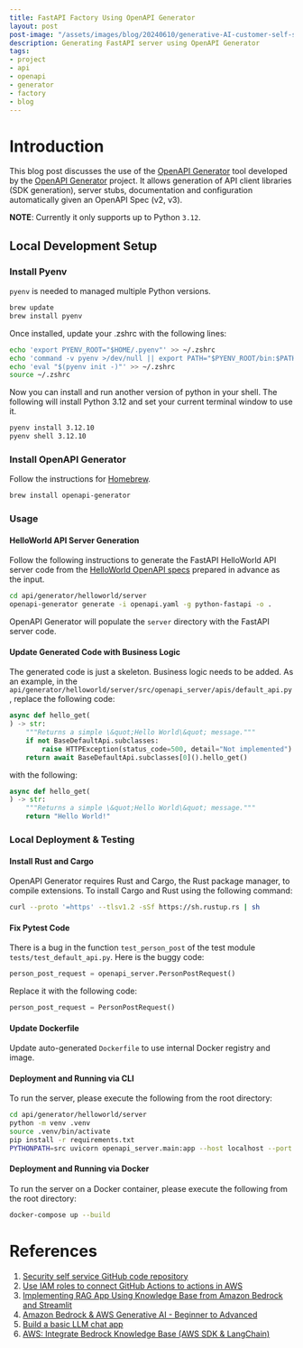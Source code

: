 ```yaml
---
title: FastAPI Factory Using OpenAPI Generator
layout: post
post-image: "/assets/images/blog/20240610/generative-AI-customer-self-service.jpg"
description: Generating FastAPI server using OpenAPI Generator
tags:
- project
- api
- openapi
- generator
- factory
- blog
---
```


# Introduction

This blog post discusses the use of the [OpenAPI Generator](https://github.com/OpenAPITools/openapi-generator) tool developed by the [OpenAPI Generator](https://openapi-generator.tech/) project. It  allows generation of API client libraries (SDK generation), server stubs, documentation and configuration automatically given an OpenAPI Spec (v2, v3).

**NOTE**: Currently it only supports up to Python `3.12`.

## Local Development Setup

### Install Pyenv

`pyenv` is needed to managed multiple Python versions.

```bash
brew update
brew install pyenv
```

Once installed, update your .zshrc with the following lines:

```bash
echo 'export PYENV_ROOT="$HOME/.pyenv"' >> ~/.zshrc
echo 'command -v pyenv >/dev/null || export PATH="$PYENV_ROOT/bin:$PATH"' >> ~/.zshrc
echo 'eval "$(pyenv init -)"' >> ~/.zshrc
source ~/.zshrc
```

Now you can install and run another version of python in your shell. The following will install Python 3.12 and set your current terminal window to use it.

```bash
pyenv install 3.12.10
pyenv shell 3.12.10
```

### Install OpenAPI Generator

Follow the instructions for [Homebrew](https://github.com/OpenAPITools/openapi-generator?tab=readme-ov-file#15---homebrew).

```bash
brew install openapi-generator
```

### Usage

#### HelloWorld API Server Generation

Follow the following instructions to generate the FastAPI HelloWorld API server code from the [HelloWorld OpenAPI specs](./helloworld/server/openapi.yaml) prepared in advance as the input.

```bash
cd api/generator/helloworld/server
openapi-generator generate -i openapi.yaml -g python-fastapi -o .
```

OpenAPI Generator will populate the `server` directory with the FastAPI server code.

#### Update Generated Code with Business Logic

The generated code is just a skeleton. Business logic needs to be added. As an example, in the `api/generator/helloworld/server/src/openapi_server/apis/default_api.py`, replace the following code:

```python
async def hello_get(
) -> str:
    """Returns a simple \&quot;Hello World\&quot; message."""
    if not BaseDefaultApi.subclasses:
        raise HTTPException(status_code=500, detail="Not implemented")
    return await BaseDefaultApi.subclasses[0]().hello_get()
```

with the following:

```python
async def hello_get(
) -> str:
    """Returns a simple \&quot;Hello World\&quot; message."""
    return "Hello World!"
```

### Local Deployment & Testing

#### Install Rust and Cargo

OpenAPI Generator requires Rust and Cargo, the Rust package manager, to compile extensions. To install Cargo and Rust using the following command:

```bash
curl --proto '=https' --tlsv1.2 -sSf https://sh.rustup.rs | sh
```

#### Fix Pytest Code

There is a bug in the function `test_person_post` of the test module `tests/test_default_api.py`. Here is the buggy code:

```python
person_post_request = openapi_server.PersonPostRequest()
```

Replace it with the following code:

```python
person_post_request = PersonPostRequest()
```

#### Update Dockerfile

Update auto-generated `Dockerfile` to use internal Docker registry and image.

#### Deployment and Running via CLI

To run the server, please execute the following from the root directory:

```bash
cd api/generator/helloworld/server
python -m venv .venv
source .venv/bin/activate
pip install -r requirements.txt
PYTHONPATH=src uvicorn openapi_server.main:app --host localhost --port 8080
```

#### Deployment and Running via Docker

To run the server on a Docker container, please execute the following from the root directory:

```bash
docker-compose up --build
```

# References
1. [Security self service GitHub code repository](https://github.com/trantdai/genai)
2. [Use IAM roles to connect GitHub Actions to actions in AWS](https://aws.amazon.com/blogs/security/use-iam-roles-to-connect-github-actions-to-actions-in-aws/)
3. [Implementing RAG App Using Knowledge Base from Amazon Bedrock and Streamlit](https://medium.com/@saikatm.courses/implementing-rag-app-using-knowledge-base-from-amazon-bedrock-and-streamlit-e52f8300f01d)
4. [Amazon Bedrock & AWS Generative AI - Beginner to Advanced](https://cba.udemy.com/course/amazon-bedrock-aws-generative-ai-beginner-to-advanced/)
5. [Build a basic LLM chat app](https://docs.streamlit.io/develop/tutorials/llms/build-conversational-apps)
6. [AWS: Integrate Bedrock Knowledge Base (AWS SDK & LangChain)](https://awstip.com/aws-integrate-bedrock-knowledge-base-aws-sdk-langchain-7b79d4944f7f)
